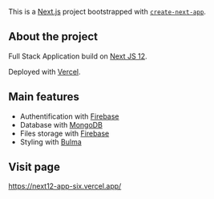 This is a [Next.js](https://nextjs.org/) project bootstrapped with [`create-next-app`](https://github.com/vercel/next.js/tree/canary/packages/create-next-app).

## About the project

Full Stack Application build on [Next JS 12](https://nextjs.org/docs).

Deployed with [Vercel](https://vercel.com/).

## Main features

- Authentification with [Firebase](https://firebase.google.com/)
- Database with [MongoDB](https://www.mongodb.com)
- Files storage with [Firebase](https://firebase.google.com/)
- Styling with [Bulma](https://bulma.io/)

## Visit page

https://next12-app-six.vercel.app/
